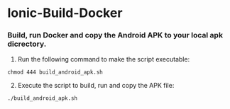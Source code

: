 # Ionic-Build-Docker

### Build, run Docker and copy the Android APK to your local apk dicrectory.

1. Run the following command to make the script executable:
```
chmod 444 build_android_apk.sh
```
2. Execute the script to build, run and copy the APK file:
```
./build_android_apk.sh
```
